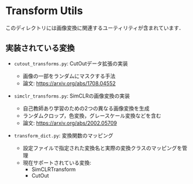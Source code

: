 # Transform Utils

このディレクトリには画像変換に関連するユーティリティが含まれています．

## 実装されている変換

- `cutout_transforms.py`: CutOutデータ拡張の実装
  - 画像の一部をランダムにマスクする手法
  - 論文: https://arxiv.org/abs/1708.04552

- `simclr_transforms.py`: SimCLRの画像変換の実装
  - 自己教師あり学習のための2つの異なる画像変換を生成
  - ランダムクロップ，色変換，グレースケール変換などを含む
  - 論文: https://arxiv.org/abs/2002.05709

- `transform_dict.py`: 変換関数のマッピング
  - 設定ファイルで指定された変換名と実際の変換クラスのマッピングを管理
  - 現在サポートされている変換:
    - SimCLRTransform
    - CutOut

